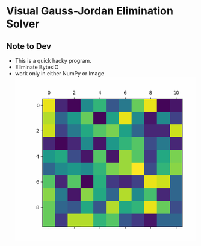 # Visual Gauss-Jordan Elimination Solver
## Note to Dev
* This is a quick hacky program.
* Eliminate BytesIO
* work only in either NumPy or Image
![](https://github.com/AEFGP/VisualGaussianSolver/blob/master/13717.gif)
